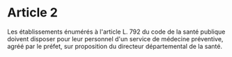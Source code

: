 # Article 2

Les établissements énumérés à l'article L. 792 du code de la santé publique doivent disposer pour leur personnel d'un service de médecine préventive, agréé par le préfet, sur proposition du directeur départemental de la santé.
